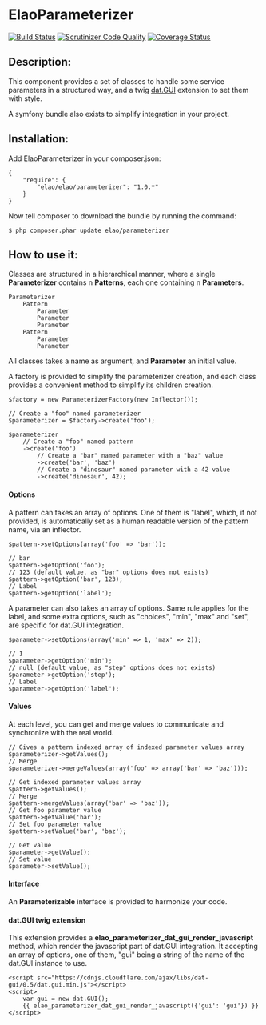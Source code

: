 ElaoParameterizer
=================

[![Build Status](https://travis-ci.org/Elao/ElaoParameterizer.svg?branch=master)](https://travis-ci.org/Elao/ElaoParameterizer)
[![Scrutinizer Code Quality](https://scrutinizer-ci.com/g/Elao/ElaoParameterizer/badges/quality-score.png?b=master)](https://scrutinizer-ci.com/g/Elao/ElaoParameterizer/?branch=master)
[![Coverage Status](https://coveralls.io/repos/Elao/ElaoParameterizer/badge.png)](https://coveralls.io/r/Elao/ElaoParameterizer)

Description:
------------

This component provides a set of classes to handle some service parameters in a structured way, and a twig [dat.GUI](http://workshop.chromeexperiments.com/examples/gui/#1--Basic-Usage) extension to set them with style.

A symfony bundle also exists to simplify integration in your project.

Installation:
-------------

Add ElaoParameterizer in your composer.json:

```
{
    "require": {
        "elao/elao/parameterizer": "1.0.*"
    }
}
```

Now tell composer to download the bundle by running the command:

```
$ php composer.phar update elao/parameterizer
```

How to use it:
--------------

Classes are structured in a hierarchical manner, where a single **Parameterizer** contains n **Patterns**, each one containing n **Parameters**.

	Parameterizer
		Pattern
			Parameter
			Parameter
			Parameter
		Pattern
			Parameter
			Parameter

All classes takes a name as argument, and **Parameter** an initial value.

A factory is provided to simplify the parameterizer creation, and each class provides a convenient method to simplify its children creation.

```
$factory = new ParameterizerFactory(new Inflector());

// Create a "foo" named parameterizer
$parameterizer = $factory->create('foo');

$parameterizer
	// Create a "foo" named pattern
	->create('foo')
		// Create a "bar" named parameter with a "baz" value
 		->create('bar', 'baz')
		// Create a "dinosaur" named parameter with a 42 value
 		->create('dinosaur', 42);
```

#### Options

A pattern can takes an array of options.
One of them is "label", which, if not provided, is automatically set as a human readable version of the pattern name, via an inflector.

```
$pattern->setOptions(array('foo' => 'bar'));

// bar
$pattern->getOption('foo');
// 123 (default value, as "bar" options does not exists)
$pattern->getOption('bar', 123);
// Label
$pattern->getOption('label');
```

A parameter can also takes an array of options.
Same rule applies for the label, and some extra options, such as "choices", "min", "max" and "set", are specific for dat.GUI integration.

```
$parameter->setOptions(array('min' => 1, 'max' => 2));

// 1
$parameter->getOption('min');
// null (default value, as "step" options does not exists)
$parameter->getOption('step');
// Label
$parameter->getOption('label');
```

#### Values

At each level, you can get and merge values to communicate and synchronize with the real world.

```
// Gives a pattern indexed array of indexed parameter values array
$parameterizer->getValues();
// Merge
$parameterizer->mergeValues(array('foo' => array('bar' => 'baz')));

// Get indexed parameter values array
$pattern->getValues();
// Merge
$pattern->mergeValues(array('bar' => 'baz'));
// Get foo parameter value
$pattern->getValue('bar');
// Set foo parameter value
$pattern->setValue('bar', 'baz');

// Get value
$parameter->getValue();
// Set value
$parameter->setValue();
```

#### Interface

An **Parameterizable** interface is provided to harmonize your code.

#### dat.GUI twig extension

This extension provides a **elao_parameterizer_dat_gui_render_javascript** method, which render the javascript part of dat.GUI integration. It accepting an array of options, one of them, "gui" being a string of the name of the dat.GUI instance to use.

```
<script src="https://cdnjs.cloudflare.com/ajax/libs/dat-gui/0.5/dat.gui.min.js"></script>
<script>
    var gui = new dat.GUI();
    {{ elao_parameterizer_dat_gui_render_javascript({'gui': 'gui'}) }}
</script>
```

